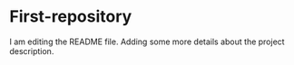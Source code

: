 # First-repository
I am editing the README file. Adding some more details about the project description.

